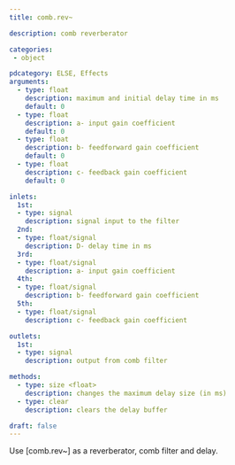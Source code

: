 ```yaml
---
title: comb.rev~

description: comb reverberator

categories:
 - object

pdcategory: ELSE, Effects
arguments:
  - type: float
    description: maximum and initial delay time in ms
    default: 0
  - type: float
    description: a- input gain coefficient
    default: 0
  - type: float
    description: b- feedforward gain coefficient
    default: 0
  - type: float
    description: c- feedback gain coefficient
    default: 0

inlets:
  1st:
  - type: signal
    description: signal input to the filter
  2nd:
  - type: float/signal
    description: D- delay time in ms
  3rd:
  - type: float/signal
    description: a- input gain coefficient
  4th:
  - type: float/signal
    description: b- feedforward gain coefficient
  5th:
  - type: float/signal
    description: c- feedback gain coefficient

outlets:
  1st:
  - type: signal
    description: output from comb filter

methods:
  - type: size <float>
    description: changes the maximum delay size (in ms)
  - type: clear
    description: clears the delay buffer

draft: false
---
```


Use [comb.rev~] as a reverberator, comb filter and delay.
